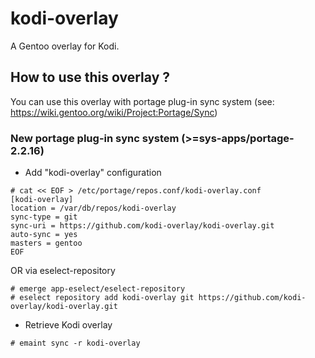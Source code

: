# kodi-overlay
A Gentoo overlay for Kodi.

## How to use this overlay ?
You can use this overlay with portage plug-in sync system (see: https://wiki.gentoo.org/wiki/Project:Portage/Sync)

### New portage plug-in sync system (>=sys-apps/portage-2.2.16)

- Add "kodi-overlay" configuration
```
# cat << EOF > /etc/portage/repos.conf/kodi-overlay.conf
[kodi-overlay]
location = /var/db/repos/kodi-overlay
sync-type = git
sync-uri = https://github.com/kodi-overlay/kodi-overlay.git
auto-sync = yes
masters = gentoo
EOF
```

OR via eselect-repository

```
# emerge app-eselect/eselect-repository
# eselect repository add kodi-overlay git https://github.com/kodi-overlay/kodi-overlay.git
```

- Retrieve Kodi overlay

```
# emaint sync -r kodi-overlay
```
